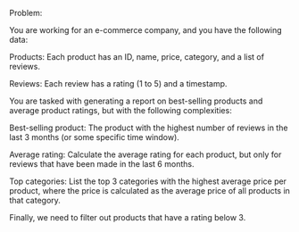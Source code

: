 Problem:

You are working for an e-commerce company, and you have the following data:

Products: Each product has an ID, name, price, category, and a list of reviews.

Reviews: Each review has a rating (1 to 5) and a timestamp.

You are tasked with generating a report on best-selling products and average product ratings, but with the following complexities:

Best-selling product: The product with the highest number of reviews in the last 3 months (or some specific time window).

Average rating: Calculate the average rating for each product, but only for reviews that have been made in the last 6 months.

Top categories: List the top 3 categories with the highest average price per product, where the price is calculated as the average price of all products in that category.

Finally, we need to filter out products that have a rating below 3.